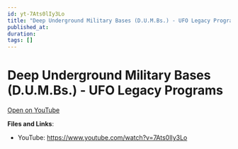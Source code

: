 ```yaml
---
id: yt-7Ats0lIy3Lo
title: "Deep Underground Military Bases (D.U.M.Bs.) - UFO Legacy Programs"
published_at: 
duration: 
tags: []
---
```


# Deep Underground Military Bases (D.U.M.Bs.) - UFO Legacy Programs

[Open on YouTube](https://www.youtube.com/watch?v=7Ats0lIy3Lo)

**Files and Links**:
- YouTube: https://www.youtube.com/watch?v=7Ats0lIy3Lo
